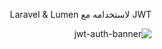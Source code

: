 <div dir="rtl" align="right">

JWT لاستخدامه مع Laravel & Lumen

![jwt-auth-banner](https://raw.githubusercontent.com/PHP-Open-Source-Saver/jwt-auth/main/.github/banner.png)


</div>
